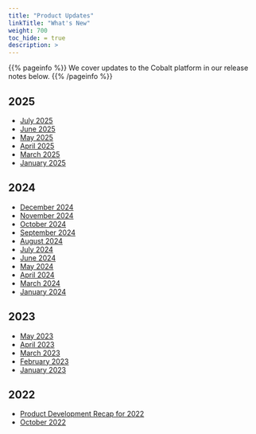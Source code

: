 ```yaml
---
title: "Product Updates"
linkTitle: "What's New"
weight: 700
toc_hide: = true
description: >
---
```


{{% pageinfo %}}
We cover updates to the Cobalt platform in our release notes below.
{{% /pageinfo %}}

## 2025

- [July 2025](/product-updates/release-notes-July-2025/)
- [June 2025](/product-updates/release-notes-June-2025/)
- [May 2025](/product-updates/release-notes-May-2025/)
- [April 2025](/product-updates/release-notes-April-2025/)
- [March 2025](/product-updates/release-notes-March-2025/)
- [January 2025](/product-updates/release-notes-January-2025/)

## 2024

- [December 2024](/product-updates/release-notes-December-2024/)
- [November 2024](/product-updates/release-notes-November-2024/)
- [October 2024](/product-updates/release-notes-October-2024/)
- [September 2024](/product-updates/release-notes-September-2024/)
- [August 2024](/product-updates/release-notes-August-2024/)
- [July 2024](/product-updates/release-notes-July-2024/)
- [June 2024](/product-updates/release-notes-June-2024/)
- [May 2024](/product-updates/release-notes-may-2024/)
- [April 2024](/product-updates/release-notes-April-2024/)
- [March 2024](/product-updates/release-notes-march-2024/)
- [January 2024](/product-updates/release-notes-january-2024/)

## 2023

- [May 2023](https://www.cobalt.io/blog/cobalt-release-blog-may-2023)
- [April 2023](https://www.cobalt.io/blog/cobalt-release-blog-april-2023)
- [March 2023](https://www.cobalt.io/blog/cobalt-release-blog-march-2023)
- [February 2023](https://www.cobalt.io/blog/cobalt-release-blog-february-2023)
- [January 2023](https://www.cobalt.io/blog/cobalt-release-blog-january-2023)

## 2022

- [Product Development Recap for 2022](https://www.cobalt.io/blog/product-development-recap-how-we-made-pentest-as-service-better-in-2022)
- [October 2022](https://www.cobalt.io/blog/cobalt-release-blog-october)

